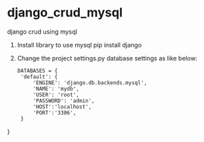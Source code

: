 # django_crud_mysql
django crud using mysql

1) Install library to use mysql
   pip install django

2) Change the project settings.py database settings as like below:
   ```
   DATABASES = {
	'default': {
		'ENGINE': 'django.db.backends.mysql',
		'NAME': 'mydb',
		'USER': 'root',
		'PASSWORD': 'admin',
		'HOST':'localhost',
		'PORT':'3306',
	}
}
```
